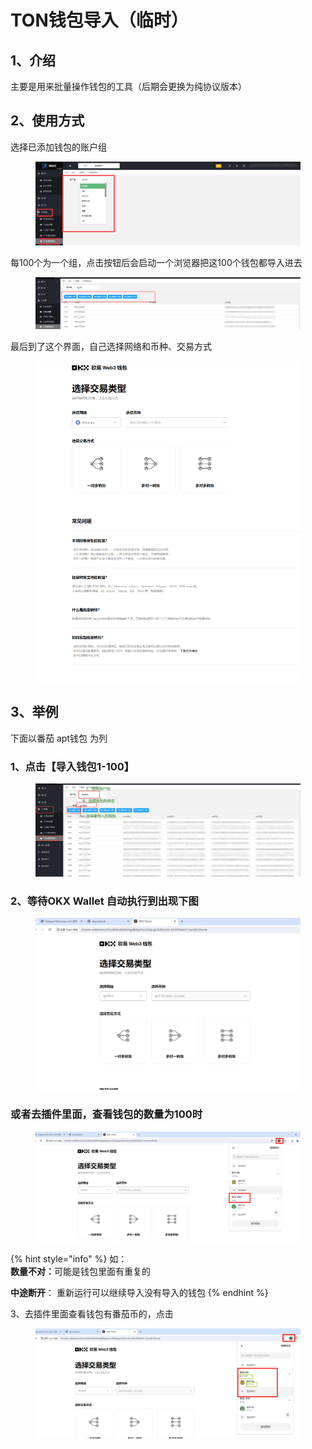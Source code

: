 # TON钱包导入（临时）



## 1、介绍

主要是用来批量操作钱包的工具（后期会更换为纯协议版本）

## 2、使用方式

选择已添加钱包的账户组

<figure><img src="../../.gitbook/assets/image (2) (1) (1).png" alt=""><figcaption></figcaption></figure>

每100个为一个组，点击按钮后会启动一个浏览器把这100个钱包都导入进去

<figure><img src="../../.gitbook/assets/image (32).png" alt=""><figcaption></figcaption></figure>

最后到了这个界面，自己选择网络和币种、交易方式

<figure><img src="../../.gitbook/assets/image (1) (1) (1) (1).png" alt=""><figcaption></figcaption></figure>



## 3、举例

下面以番茄 apt钱包 为列

### 1、点击【导入钱包1-100】

<figure><img src="../../.gitbook/assets/image (97).png" alt=""><figcaption></figcaption></figure>

### 2、等待OKX Wallet 自动执行到出现下图

<figure><img src="../../.gitbook/assets/image (100).png" alt=""><figcaption></figcaption></figure>

### 或者去插件里面，查看钱包的数量为100时

<figure><img src="../../.gitbook/assets/image (101).png" alt=""><figcaption></figcaption></figure>

{% hint style="info" %}
如：\
**数量不对：**&#x53EF;能是钱包里面有重复的

**中途断开**： 重新运行可以继续导入没有导入的钱包
{% endhint %}

3、去插件里面查看钱包有番茄币的，点击

<figure><img src="../../.gitbook/assets/image (102).png" alt=""><figcaption></figcaption></figure>



